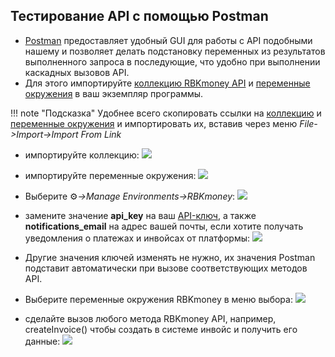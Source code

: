 <script>
    lightbox.option({
      'fadeDuration': 10,
      'imageFadeDuration': 10,
      'resizeDuration': 10,
      'wrapAround': true
    })
</script>

## Тестирование API с помощью Postman

- [Postman](https://www.getpostman.com/) предоставляет удобный GUI для работы с API подобными нашему и позволяет делать подстановку переменных из результатов выполненного запроса в последующие, что удобно при выполнении каскадных вызовов API.
- Для этого импортируйте [коллекцию RBKmoney API](/payments/postman/RBKmoney.postman_collection.json) и [переменные окружения](/payments/postman/RBKmoney.postman_environment.json) в ваш экземпляр программы.

!!! note "Подсказка" 
	Удобнее всего скопировать ссылки на [коллекцию](/payments/postman/RBKmoney.postman_collection.json) и [переменные окружения](/payments/postman/RBKmoney.postman_environment.json) и импортировать их, вставив через меню _File->Import->Import From Link_

- импортируйте коллекцию:
<a href="../../payments/postman/screenshots/postman-import-collection.png" data-lightbox="postman-import-collection" data-title="postman-import-collection.png"><img src="../../payments/postman/screenshots/postman-import-collection.png"></a>

- импортируйте переменные окружения:
<a href="../../payments/postman/screenshots/postman-import-env.png" data-lightbox="postman-import-env" data-title="postman-import-env.png"><img src="../../payments/postman/screenshots/postman-import-env.png"></a>

- Выберите &#9881;_->Manage Environments->RBKmoney_:
<a href="../../payments/postman/screenshots/postman-manage-env.png" data-lightbox="postman-manage-env" data-title="postman-manage-env.png"><img src="../../payments/postman/screenshots/postman-manage-env.png"></a>

- замените значение **api_key** на ваш [API-ключ](https://dashboard.rbk.money/tokenization), а также **notifications_email** на адрес вашей почты, если хотите получать уведомления о платежах и инвойсах от платформы:
<a href="../../payments/postman/screenshots/postman-paste-apikey.png" data-lightbox="postman-paste-apikey" data-title="postman-paste-apikey.png"><img src="../../payments/postman/screenshots/postman-paste-apikey.png"></a>

- Другие значения ключей изменять не нужно, их значения Postman подставит автоматически при вызове соответствующих методов API.

- Выберите переменные окружения RBKmoney в меню выбора:
<a href="../../payments/postman/screenshots/postman-choose-env.png" data-lightbox="postman-choose-env" data-title="postman-choose-env.png"><img src="../../payments/postman/screenshots/postman-choose-env.png"></a>

- сделайте вызов любого метода RBKmoney API, например, createInvoice() чтобы создать в системе инвойс и получить его данные:
<a href="../../payments/postman/screenshots/postman-api-call.png" data-lightbox="postman-api-call" data-title="postman-api-call.png"><img src="../../payments/postman/screenshots/postman-api-call.png"></a>
